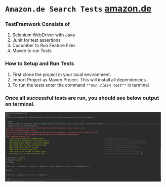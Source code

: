 # `Amazon.de Search Tests` [amazon.de](http://www.amazon.de)

### TestFramwork Consists of
1. Selenium WebDriver with Java
2. Junit for test assertions
2. Cucumber to Run Feature Files
3. Maven to run Tests

### How to Setup and Run Tests
1. First clone the project in your local environment. 
2. Import Project as Maven Project. This will install all dependencies.
3. To run the tests enter the command *`**mvn clean test**`* in terminal

### Once all successful tests are run, you should see below output on terminal.
![Screenshot](screenshot.png)



